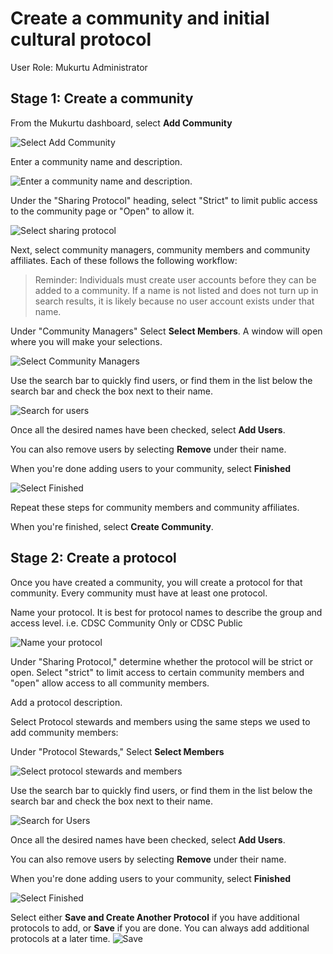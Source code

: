 # Create a community and initial cultural protocol

User Role: Mukurtu Administrator
## Stage 1: Create a community

From the Mukurtu dashboard, select **Add Community**

![Select Add Community](/docs/source/embeds/createcommunity1.png)

Enter a community name and description.

![Enter a community name and description.](/docs/source/embeds/createcommunity2.png)

Under the "Sharing Protocol" heading, select "Strict" to limit public access to the community page or "Open" to allow it. 

![Select sharing protocol](/docs/source/embeds/categories3.PNG)

Next, select community managers, community members and community affiliates. Each of these follows the following workflow: 

>Reminder: Individuals must create user accounts before they can be added to a community. If a name is not listed and does not turn up in search results, it is likely because no user account exists under that name.

Under "Community Managers" Select **Select Members**. A window will open where you will make your selections.

![Select Community Managers](/docs/source/embeds/createcommunity4.png)

Use the search bar to quickly find users, or find them in the list below the search bar and check the box next to their name. 

![Search for users](/docs/source/embeds/createcommunity5.png)

Once all the desired names have been checked, select **Add Users**.

You can also remove users by selecting **Remove** under their name.

When you're done adding users to your community, select **Finished**

![Select Finished](/docs/source/embeds/createcommunity6.png)


Repeat these steps for community members and community affiliates.

When you're finished, select **Create Community**.

## Stage 2: Create a protocol

Once you have created a community, you will create a protocol for that community. Every community must have at least one protocol. 

Name your protocol. It is best for protocol names to describe the group and access level. i.e. CDSC Community Only or CDSC Public

![Name your protocol](/docs/source/embeds/createprotocol1.png)

Under "Sharing Protocol," determine whether the protocol will be strict or open. Select "strict" to limit access to certain community members and "open" allow access to all community members.

Add a protocol description. 

Select Protocol stewards and members using the same steps we used to add community members:

Under "Protocol Stewards," Select **Select Members**

![Select protocol stewards and members](/docs/source/embeds/createprotocol2.png)

Use the search bar to quickly find users, or find them in the list below the search bar and check the box next to their name. 

![Search for Users](/docs/source/embeds/createcommunity6.png)

Once all the desired names have been checked, select **Add Users**.

You can also remove users by selecting **Remove** under their name.

When you're done adding users to your community, select **Finished**

![Select Finished](/docs/source/embeds/createcommunity6.png)

Select either **Save and Create Another Protocol** if you have additional protocols to add, or **Save** if you are done. You can always add additional protocols at a later time.
![Save](/docs/source/embeds/createprotocol4.png)